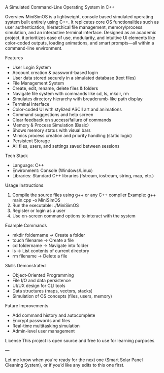 A Simulated Command-Line Operating System in C++

Overview
MiniSimOS is a lightweight, console based simulated operating system built entirely using C++. It replicates core OS functionalities such as user authentication, hierarchical file management, memory/process simulation, and an interactive terminal interface. Designed as an academic project, it prioritizes ease of use, modularity, and intuitive UI elements like color-coded outputs, loading animations, and smart prompts—all within a command-line environment.

Features
  * User Login System
  * Account creation & password-based login
  * User data stored securely in a simulated database (text files)
  * File Management System
  * Create, edit, rename, delete files & folders
  * Navigate file system with commands like cd, ls, mkdir, rm
  * Simulates directory hierarchy with breadcrumb-like path display
  * Terminal Interface
  * Color-coded UI with stylized ASCII art and animations
  * Command suggestions and help screen
  * Clear feedback on success/failure of commands
  * Memory & Process Simulation (Basic)
  * Shows memory status with visual bars
  * Mimics process creation and priority handling (static logic)
  * Persistent Storage
  * All files, users, and settings saved between sessions

Tech Stack

* Language: C++
* Environment: Console (Windows/Linux)
* Libraries: Standard C++ libraries (fstream, iostream, string, map, etc.)

Usage Instructions

1. Compile the source files using g++ or any C++ compiler
   Example: g++ main.cpp -o MiniSimOS
2. Run the executable: ./MiniSimOS
3. Register or login as a user
4. Use on-screen command options to interact with the system

Example Commands

* mkdir foldername → Create a folder
* touch filename → Create a file
* cd foldername → Navigate into folder
* ls → List contents of current directory
* rm filename → Delete a file

Skills Demonstrated

* Object-Oriented Programming
* File I/O and data persistence
* UI/UX design for CLI tools
* Data structures (maps, vectors, stacks)
* Simulation of OS concepts (files, users, memory)

Future Improvements

* Add command history and autocomplete
* Encrypt passwords and files
* Real-time multitasking simulation
* Admin-level user management

License
This project is open source and free to use for learning purposes.

—

Let me know when you're ready for the next one (Smart Solar Panel Cleaning System), or if you’d like any edits to this one first.
